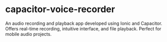 # capacitor-voice-recorder
An audio recording and playback app developed using Ionic and Capacitor. Offers real-time recording, intuitive interface, and file playback. Perfect for mobile audio projects.
